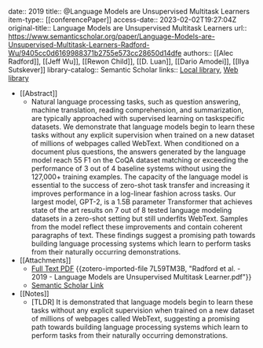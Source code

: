 date:: 2019
title:: @Language Models are Unsupervised Multitask Learners
item-type:: [[conferencePaper]]
access-date:: 2023-02-02T19:27:04Z
original-title:: Language Models are Unsupervised Multitask Learners
url:: https://www.semanticscholar.org/paper/Language-Models-are-Unsupervised-Multitask-Learners-Radford-Wu/9405cc0d6169988371b2755e573cc28650d14dfe
authors:: [[Alec Radford]], [[Jeff Wu]], [[Rewon Child]], [[D. Luan]], [[Dario Amodei]], [[Ilya Sutskever]]
library-catalog:: Semantic Scholar
links:: [Local library](zotero://select/groups/2386895/items/U9MFETF2), [Web library](https://www.zotero.org/groups/2386895/items/U9MFETF2)

- [[Abstract]]
	- Natural language processing tasks, such as question answering, machine translation, reading comprehension, and summarization, are typically approached with supervised learning on taskspecific datasets. We demonstrate that language models begin to learn these tasks without any explicit supervision when trained on a new dataset of millions of webpages called WebText. When conditioned on a document plus questions, the answers generated by the language model reach 55 F1 on the CoQA dataset matching or exceeding the performance of 3 out of 4 baseline systems without using the 127,000+ training examples. The capacity of the language model is essential to the success of zero-shot task transfer and increasing it improves performance in a log-linear fashion across tasks. Our largest model, GPT-2, is a 1.5B parameter Transformer that achieves state of the art results on 7 out of 8 tested language modeling datasets in a zero-shot setting but still underfits WebText. Samples from the model reflect these improvements and contain coherent paragraphs of text. These findings suggest a promising path towards building language processing systems which learn to perform tasks from their naturally occurring demonstrations.
- [[Attachments]]
	- [Full Text PDF](https://d4mucfpksywv.cloudfront.net/better-language-models/language-models.pdf) {{zotero-imported-file 7L59TM3B, "Radford et al. - 2019 - Language Models are Unsupervised Multitask Learner.pdf"}}
	- [Semantic Scholar Link](https://www.semanticscholar.org/paper/Language-Models-are-Unsupervised-Multitask-Learners-Radford-Wu/9405cc0d6169988371b2755e573cc28650d14dfe)
- [[Notes]]
	- [TLDR] It is demonstrated that language models begin to learn these tasks without any explicit supervision when trained on a new dataset of millions of webpages called WebText, suggesting a promising path towards building language processing systems which learn to perform tasks from their naturally occurring demonstrations.